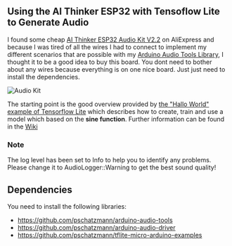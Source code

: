 ## Using the AI Thinker ESP32 with Tensoflow Lite to Generate Audio

I found some cheap [AI Thinker ESP32 Audio Kit V2.2](https://docs.ai-thinker.com/en/esp32-audio-kit) on AliExpress and because I was tired of all the wires I had to connect to implement my different scenarios that are possible with my [Arduino Audio Tools Library](https://github.com/pschatzmann/arduino-audio-tools), I thought it to be a good idea to buy this board. You dont need to bother about any wires because everything is on one nice board. Just just need to install the dependencies.

<img src="https://pschatzmann.github.io/Resources/img/audio-toolkit.png" alt="Audio Kit" />


The starting point is the good overview provided by [the "Hallo World" example of Tensorflow Lite](https://www.tensorflow.org/lite/microcontrollers/get_started_low_level#train_a_model) which describes how to create, train and use a model which based on the __sine function__. Further information can be found in the [Wiki](https://github.com/pschatzmann/arduino-audio-tools/wiki/Tensorflow-Lite----Audio-Output/_edit)


### Note

The log level has been set to Info to help you to identify any problems. Please change it to AudioLogger::Warning to get the best sound quality!


## Dependencies

You need to install the following libraries:

- https://github.com/pschatzmann/arduino-audio-tools
- https://github.com/pschatzmann/arduino-audio-driver
- https://github.com/pschatzmann/tflite-micro-arduino-examples